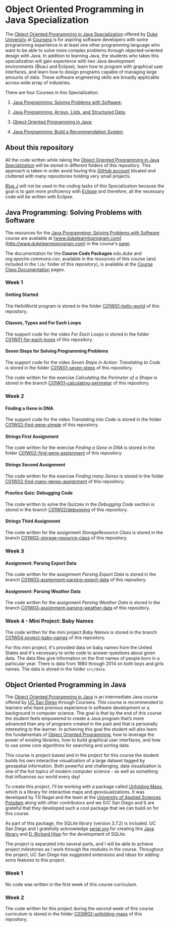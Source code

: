 # Object Oriented Programming in Java Specialization

The [Object Oriented Programming in Java Specialization](https://www.coursera.org/specializations/object-oriented-programming) offered by [Duke University](https://www.coursera.org/duke) at [Coursera](https://www.coursera.org) is for aspiring software developers with some programming experience in at least one other programming language who want to be able to solve more complex problems through objected-oriented design with Java. In addition to learning Java, the students who takes this specialization will gain experience with two Java development environments (BlueJ and Eclipse), learn how to program with graphical user interfaces, and learn how to design programs capable of managing large amounts of data. These software engineering skills are broadly applicable across wide array of industries.


There are four Courses in this Specialization:

1. [Java Programming: Solving Problems with Software](https://www.coursera.org/learn/java-programming);

2. [Java Programming: Arrays, Lists, and Structured Data](https://www.coursera.org/learn/java-programming-arrays-lists-data);

4. [Object Oriented Programming in Java](https://www.coursera.org/learn/object-oriented-java);

5. [Java Programming: Build a Recommendation System](https://www.coursera.org/learn/data-structures-optimizing-performance).

## About this repository

All the code written while taking the [Object Oriented Programming in Java Specialization](https://www.coursera.org/specializations/object-oriented-programming) will be stored in different folders of this repository. This approach is taken in order avoid having this [GitHub account](https://github.com/EnduranceCode) bloated and cluttered with many repositories holding very small projects.

[Blue J](https://www.bluej.org/) will not be used in the coding tasks of this Specialization because the goal is to gain more proficiency with [Eclipse](https://www.eclipse.org) and therefore, all the necessary code will be written with Eclipse.

## Java Programming: Solving Problems with Software

The resources for the [Java Programming: Solving Problems with Software](https://www.coursera.org/learn/java-programming) course are available at [www.dukelearntoprogram.com](http://www.dukelearntoprogram.com) in the course's [page](http://www.dukelearntoprogram.com/course2).

The documentation for the **Course Code Packages** *edu.duke* and *org.apache.commons.csv*, available in the resources of this course (and included in the `lib/` folder of this repository), is available at the [Course Class Documentation](http://www.dukelearntoprogram.com/course2/doc/javadoc/index.html?course=2) pages.

### Week 1

#### Getting Started

The HelloWorld program is stored in the folder [C01W01-hello-world](./C01W01-hello-world) of this repository.

#### Classes, Types and For Each Loops

The support code for the video *For Each Loops* is stored in the folder [C01W01-for-each-loops](./C01W01-for-each-loops) of this repository.

#### Seven Steps for Solving Programming Problems

The support code for the video *Seven Steps in Action: Translating to Code* is stored in the folder [C01W01-seven-steps](./C01W01-seven-steps) of this repository.

The code written for the exercise *Calculating the Perimeter of a Shape* is stored in the branch [C01W01-calculating-perimeter](./C01W01-calculating-perimeter) of this repository.

### Week 2

#### Finding a Gene in DNA

The support code for the video *Translating into Code* is stored in the folder [C01W02-find-gene-simple](./C01W02-find-gene-simple) of this repository.

#### Strings First Assignment

The code written for the exercise *Finding a Gene in DNA* is stored in the folder [C01W02-find-gene-assignment](./C01W02-find-gene-assignment) of this repository.

#### Strings Second Assignment

The code written for the exercise *Finding many Genes* is stored in the folder [C01W02-find-many-genes-assignment](./C01W02-find-many-genes-assignment) of this repository.

#### Practice Quiz: Debugging Code

The code written to solve the Quizzes in the *Debugging Code* section is stored in the branch [C01W02/debugging](./C01W02/debugging) of this repository.

#### Strings Third Assignment

The code written for the assignment *StorageResource Class* is stored in the branch [C01W02-storage-resource-class](./C01W02-storage-resource-class) of this repository.

### Week 3

#### Assignment: Parsing Export Data

The code written for the assignment *Parsing Export Data* is stored in the branch [C01W03-assignment-parsing-export-data](./C01W03-assignment-parsing-export-data) of this repository.

#### Assignment: Parsing Weather Data

The code written for the assignment *Parsing Weather Data* is stored in the branch [C01W03-assignment-parsing-weather-data](./C01W03-assignment-parsing-weather-data) of this repository.

### Week 4 - Mini Project: Baby Names

The code written for the mini project *Baby Names* is stored in the branch [C01W04-project-baby-names](./C01W04-project-baby-names) of this repository.

For this mini project, it's provided data on baby names from the United States and it's necessary to write code to answer questions about given data. The data files give information on the first names of people born in a particular year. There is data from 1880 through 2014 on both boys and girls names. The data is stored in the folder `src/data`.

## Object Oriented Programming in Java

The [Object Oriented Programming in Java](https://www.coursera.org/learn/object-oriented-java) is an intermediate Java course offered by 
[UC San Diego](https://www.coursera.org/ucsd) through Coursera. This course is recommended to learners who have previous experience in software development or a background in computer science.  The goal is that by the end of this course the student feels empowered to create a Java program that’s more advanced than any of programs created in the past and that is personally interesting to the learner. In achieving this goal the student will also learn the fundamentals of [Object Oriented Programming](https://en.wikipedia.org/wiki/Object-oriented_programming), how to leverage the power of existing libraries, how to build graphical user interfaces, and how to use some core algorithms for searching and sorting data.

This course is project-based and in the project for this course the student builds his own interactive visualization of a large dataset tagged by geospatial information. Both powerful and challenging, data visualization is one of the hot topics of modern computer science - as well as something that influences our world every day!

To create this project, I'll be working with a package called [Unfolding Maps](http://unfoldingmaps.org/), which is a library for interactive maps and geovisualizations. It was developed by Till Nagel and the team at the [University of Applied Sciences Potsdam](https://www.en.fh-potsdam.de/) along with other contributors and we (UC San Diego and I) are grateful that they developed such a cool package that we can build on for this course.

As part of this package, the SQLite library (version 3.7.2) is included. UC San Diego and I gratefully acknowledge [xerial.org](https://xerial.org/) for creating this [Java library](https://bitbucket.org/xerial/sqlite-jdbc/) and [D. Richard Hipp](https://en.wikipedia.org/wiki/D._Richard_Hipp) for the development of SQLite.

The project is separated into several parts, and I will be able to achieve project milestones as I work through the modules in the course. Throughout the project, UC San Diego has suggested extensions and ideas for adding extra features to this project.

### Week 1

No code was written in the first week of this course curriculum.

### Week 2

The code written for this project during the second week of this course curriculum is stored in the folder [C03W02-unfolding-maps](./C03W02-unfolding-maps) of this repository.
